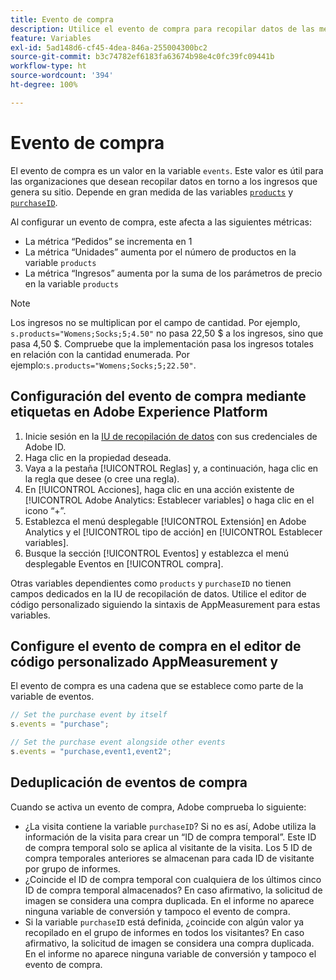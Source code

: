 ```yaml
---
title: Evento de compra
description: Utilice el evento de compra para recopilar datos de las métricas “Pedidos”, “Unidades” e “Ingresos”.
feature: Variables
exl-id: 5ad148d6-cf45-4dea-846a-255004300bc2
source-git-commit: b3c74782ef6183fa63674b98e4c0fc39fc09441b
workflow-type: ht
source-wordcount: '394'
ht-degree: 100%

---
```


# Evento de compra

El evento de compra es un valor en la variable `events`. Este valor es útil para las organizaciones que desean recopilar datos en torno a los ingresos que genera su sitio. Depende en gran medida de las variables [`products`](../products.md) y [`purchaseID`](../purchaseid.md).

Al configurar un evento de compra, este afecta a las siguientes métricas:

* La métrica “Pedidos” se incrementa en 1
* La métrica “Unidades” aumenta por el número de productos en la variable `products`
* La métrica “Ingresos” aumenta por la suma de los parámetros de precio en la variable `products`

>[!NOTE]
>
>Los ingresos no se multiplican por el campo de cantidad. Por ejemplo, `s.products="Womens;Socks;5;4.50"` no pasa 22,50 $ a los ingresos, sino que pasa 4,50 $. Compruebe que la implementación pasa los ingresos totales en relación con la cantidad enumerada. Por ejemplo:`s.products="Womens;Socks;5;22.50"`.

## Configuración del evento de compra mediante etiquetas en Adobe Experience Platform

1. Inicie sesión en la [IU de recopilación de datos](https://experience.adobe.com/data-collection) con sus credenciales de Adobe ID.
2. Haga clic en la propiedad deseada.
3. Vaya a la pestaña [!UICONTROL Reglas] y, a continuación, haga clic en la regla que desee (o cree una regla).
4. En [!UICONTROL Acciones], haga clic en una acción existente de [!UICONTROL Adobe Analytics: Establecer variables] o haga clic en el icono “+”.
5. Establezca el menú desplegable [!UICONTROL Extensión] en Adobe Analytics y el [!UICONTROL tipo de acción] en [!UICONTROL Establecer variables].
6. Busque la sección [!UICONTROL Eventos] y establezca el menú desplegable Eventos en [!UICONTROL compra].

Otras variables dependientes como `products` y `purchaseID` no tienen campos dedicados en la IU de recopilación de datos. Utilice el editor de código personalizado siguiendo la sintaxis de AppMeasurement para estas variables.

## Configure el evento de compra en el editor de código personalizado AppMeasurement y 

El evento de compra es una cadena que se establece como parte de la variable de eventos.

```js
// Set the purchase event by itself
s.events = "purchase";

// Set the purchase event alongside other events
s.events = "purchase,event1,event2";
```

## Deduplicación de eventos de compra

Cuando se activa un evento de compra, Adobe comprueba lo siguiente:

* ¿La visita contiene la variable `purchaseID`? Si no es así, Adobe utiliza la información de la visita para crear un “ID de compra temporal”. Este ID de compra temporal solo se aplica al visitante de la visita. Los 5 ID de compra temporales anteriores se almacenan para cada ID de visitante por grupo de informes.
* ¿Coincide el ID de compra temporal con cualquiera de los últimos cinco ID de compra temporal almacenados? En caso afirmativo, la solicitud de imagen se considera una compra duplicada. En el informe no aparece ninguna variable de conversión y tampoco el evento de compra.
* Si la variable `purchaseID` está definida, ¿coincide con algún valor ya recopilado en el grupo de informes en todos los visitantes? En caso afirmativo, la solicitud de imagen se considera una compra duplicada. En el informe no aparece ninguna variable de conversión y tampoco el evento de compra.
